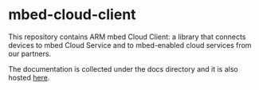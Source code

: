 # mbed-cloud-client
This repository contains ARM mbed Cloud Client: a library that connects devices to mbed Cloud Service and to mbed-enabled cloud services from our partners.

The documentation is collected under the docs directory and it is also hosted [here](https://cloud.mbed.com/docs/v1.2/connecting/index.html).

